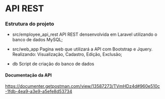 # API REST
### Estrutura do projeto
- src/employee_api_rest
API REST densenvolvida em Laravel utilizando o banco de dados MySQL;

- src/web_app
Pagina web que utilizará a API com Bootstrap e Jquery. Realizando: Visualização, Cadastro, Edição, Exclusão;
- db
Script de criação do banco de dados

#### Documentação da API
https://documenter.getpostman.com/view/13587273/TVmHDz4d#960e510c-1fdb-4ea9-a3e9-a5efe8d53734

